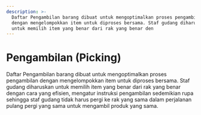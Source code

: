 ```yaml
---
description: >-
  Daftar Pengambilan barang dibuat untuk mengoptimalkan proses pengambilan
  dengan mengelompokkan item untuk diproses bersama. Staf gudang diharuskan
  untuk memilih item yang benar dari rak yang benar den
---
```


# Pengambilan \(Picking\)

Daftar Pengambilan barang dibuat untuk mengoptimalkan proses pengambilan dengan mengelompokkan item untuk diproses bersama. Staf gudang diharuskan untuk memilih item yang benar dari rak yang benar dengan cara yang efisien, mengatur instruksi pengambilan sedemikian rupa sehingga staf gudang tidak harus pergi ke rak yang sama dalam perjalanan pulang pergi yang sama untuk mengambil produk yang sama.

